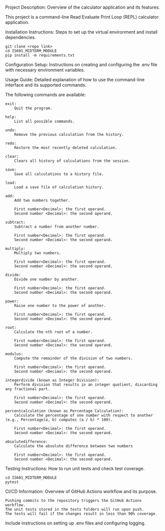 Project Description: Overview of the calculator application and its features.

This project is a command-line Read Evaluate Print Loop (REPL) calculator application.

Installation Instructions: Steps to set up the virtual environment and install dependencies.

    git clone <repo link>
    cd IS601_MIDTERM_MODULE
    pip install -m requirements.txt

Configuration Setup: Instructions on creating and configuring the .env file with necessary environment variables.


Usage Guide: Detailed explanation of how to use the command-line interface and its supported commands.

The following commands are available:

    exit:
        Quit the program.

    help:
        List all possible commands.

    undo:
        Remove the previous calculation from the history.

    redo:
        Restore the most recently deleted calculation.

    clear:
        Clears all history of calculations from the session.

    save: 
        Save all calculations to a history file.

    load:
        Load a save file of calculation history.

    add:
        Add two numbers together.

        First number<Decimal>: the first operand.
        Second number <Decimal>: the second operand.

    subtract:
        Subtract a number from another number.

        First number<Decimal>: the first operand.
        Second number <Decimal>: the second operand.

    multiply:
        Multiply two numbers.

        First number<Decimal>: the first operand.
        Second number <Decimal>: the second operand.

    divide:
        Divide one number by another.

        First number<Decimal>: the first operand.
        Second number <Decimal>: the second operand.

    power: 
        Raise one number to the power of another.

        First number<Decimal>: the first operand.
        Second number <Decimal>: the second operand.

    root: 
        Calculate the nth root of a number.

        First number<Decimal>: the first operand.
        Second number <Decimal>: the second operand.

    modulus: 
        Compute the remainder of the division of two numbers.

        First number<Decimal>: the first operand.
        Second number <Decimal>: the second operand.

    integerdivide (known as Integer Division): 
        Perform division that results in an integer quotient, discarding any fractional part.

        First number<Decimal>: the first operand.
        Second number <Decimal>: the second operand.

    percentcalculation (known as Percentage Calculation): 
        Calculate the percentage of one number with respect to another (e.g., Percentage(a, b) computes (a / b) * 100).

        First number<Decimal>: the first operand.
        Second number <Decimal>: the second operand.

    absolutedifference: 
        Calculate the absolute difference between two numbers

        First number<Decimal>: the first operand.
        Second number <Decimal>: the second operand.

Testing Instructions: How to run unit tests and check test coverage.

    cd IS601_MIDTERM_MODULE
    pytest

CI/CD Information: Overview of GitHub Actions workflow and its purpose.

    Pushing commits to the repository triggers the GitHub Actions workflow. 
    The unit tests stored in the tests folders will run upon push.
    The tests will fail if the changes result in less than 90% coverage.


Include instructions on setting up .env files and configuring logging.